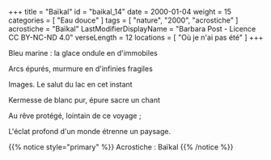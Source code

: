 +++
title = "Baïkal"
id = "baikal_14"
date = 2000-01-04
weight = 15
categories = [ "Eau douce" ]
tags = [ "nature", "2000", "acrostiche" ]
acrostiche = "Baïkal"
LastModifierDisplayName = "Barbara Post - Licence CC BY-NC-ND 4.0"
verseLength = 12
locations = [ "Où je n'ai pas été" ]
+++

Bleu marine : la glace ondule en d'immobiles

Arcs épurés, murmure en d'infinies fragiles

Images. Le salut du lac en cet instant

Kermesse de blanc pur, épure sacre un chant

Au rêve protégé, lointain de ce voyage ;

L'éclat profond d'un monde étrenne un paysage.

{{% notice style="primary" %}}
Acrostiche : Baïkal
{{% /notice %}}
